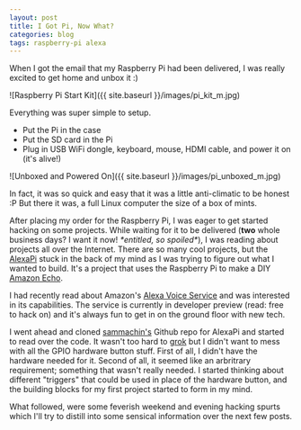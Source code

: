 ```yaml
---
layout: post
title: I Got Pi, Now What?
categories: blog
tags: raspberry-pi alexa
---
```


When I got the email that my Raspberry Pi had been delivered, I was really excited to get home and unbox it :)

![Raspberry Pi Start Kit]({{ site.baseurl }}/images/pi_kit_m.jpg)

Everything was super simple to setup.

* Put the Pi in the case
* Put the SD card in the Pi
* Plug in USB WiFi dongle, keyboard, mouse, HDMI cable, and power it on (it's alive!)

![Unboxed and Powered On]({{ site.baseurl }}/images/pi_unboxed_m.jpg)

In fact, it was so quick and easy that it was a little anti-climatic to be honest :P
But there it was, a full Linux computer the size of a box of mints.

After placing my order for the Raspberry Pi, I was eager to get started hacking on some projects. While waiting for it to be delivered (__two__ whole business days? I want it now! *\*entitled, so spoiled\**), I was reading about projects all over the Internet. There are so many cool projects, but the [AlexaPi](https://github.com/sammachin/AlexaPi) stuck in the back of my mind as I was trying to figure out what I wanted to build. It's a project that uses the Raspberry Pi to make a DIY [Amazon Echo](http://www.amazon.com/gp/product/B00X4WHP5E/ref=sv_devicesubnav_0).

I had recently read about Amazon's [Alexa Voice Service](https://developer.amazon.com/public/solutions/alexa/alexa-voice-service) and was interested in its capabilities. The service is currently in developer preview (read: free to hack on) and it's always fun to get in on the ground floor with new tech.

I went ahead and cloned [sammachin's](https://github.com/sammachin/) Github repo for AlexaPi and started to read over the code. It wasn't too hard to [grok](https://en.wikipedia.org/wiki/Grok) but I didn't want to mess with all the GPIO hardware button stuff. First of all, I didn't have the hardware needed for it. Second of all, it seemed like an arbritrary requirement; something that wasn't really needed. I started thinking about different "triggers" that could be used in place of the hardware button, and the building blocks for my first project started to form in my mind.

What followed, were some feverish weekend and evening hacking spurts which I'll try to distill into some sensical information over the next few posts.
